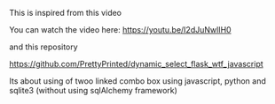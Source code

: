 This is inspired from this video 

You can watch the video here: https://youtu.be/I2dJuNwlIH0

and this repository

https://github.com/PrettyPrinted/dynamic_select_flask_wtf_javascript

Its about using of twoo linked combo box using javascript, python and sqlite3 (without using sqlAlchemy framework)

